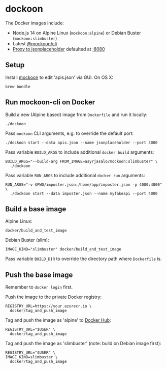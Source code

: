 # dockoon

The Docker images include:

- Node.js 14 on Alpine Linux (`mockoon:alpine`) or Debian Buster (`mockoon:slimbuster`)
- Latest [@mockoon/cli](https://www.npmjs.com/package/@mockoon/cli)
- [Proxy to jsonplaceholder](https://jsonplaceholder.typicode.com/) defaulted at [:8080](https://localhost:8080)

## Setup

Install [mockoon](https://mockoon.com/) to edit 'apis.json' via GUI. On OS X:

    brew bundle

## Run mockoon-cli on Docker

Build a new (Alpine based) image from `Dockerfile` and run it locally:

    ./dockoon

Pass `mockoon` CLI arguments, e.g. to override the default port:

    ./dockoon start --data apis.json --name jsonplaceholder --port 3000

Pass variable `BUILD_ARGS` to include additional `docker build` arguments:

    BUILD_ARGS="--build-arg FROM_IMAGE=asyrjasalo/mockoon:slimbuster" \
      ./dockoon

Pass variable `RUN_ARGS` to include additional `docker run` arguments:

    RUN_ARGS="-v $PWD/imposter.json:/home/app/imposter.json -p 4000:4000" \
      ./dockoon start --data imposter.json --name myfakeapi --port 4000

## Build a base image

Alpine Linux:

    docker/build_and_test_image

Debian Buster (slim):

    IMAGE_KIND="slimbuster" docker/build_and_test_image

Pass variable `BUILD_DIR` to override the directory path where `Dockerfile` is.

## Push the base image

Remember to `docker login` first.

Push the image to the private Docker registry:

    REGISTRY_URL=https://your.azurecr.io \
      docker/tag_and_push_image

Tag and push the image as 'alpine' to [Docker Hub](https://hub.docker.com):

    REGISTRY_URL="$USER" \
      docker/tag_and_push_image

Tag and push the image as 'slimbuster' (note: build on Debian image first):

    REGISTRY_URL="$USER" \
    IMAGE_KIND=slimbuster \
      docker/tag_and_push_image
